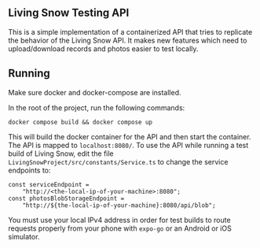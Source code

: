 ## Living Snow Testing API
This is a simple implementation of a containerized API that tries to replicate the behavior of the Living Snow API. It makes new features which need to upload/download records and photos easier to test locally.

## Running
Make sure docker and docker-compose are installed.

In the root of the project, run the following commands:
```
docker compose build && docker compose up
```

This will build the docker container for the API and then start the container. The API is mapped to `localhost:8080/`. To use the API while running a test build of Living Snow, edit the file `LivingSnowProject/src/constants/Service.ts` to change the service endpoints to:

```
const serviceEndpoint =
    "http://<the-local-ip-of-your-machine>:8080";
const photosBlobStorageEndpoint =
    "http://${the-local-ip-of-your-machine}:8080/api/blob";

```
You must use your local IPv4 address in order for test builds to route requests properly from your phone with `expo-go` or an Android or iOS simulator.